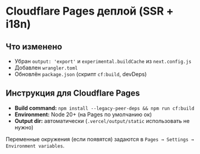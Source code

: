 # Cloudflare Pages деплой (SSR + i18n)

## Что изменено
- Убран `output: 'export'` и `experimental.buildCache` из `next.config.js`
- Добавлен `wrangler.toml`
- Обновлён `package.json` (скрипт `cf:build`, devDeps)

## Инструкция для Cloudflare Pages
- **Build command:** `npm install --legacy-peer-deps && npm run cf:build`
- **Environment:** Node 20+ (на Pages по умолчанию ок)
- **Output dir:** автоматически (`.vercel/output/static` использовать не нужно)

Переменные окружения (если появятся) задаются в `Pages → Settings → Environment variables`.
